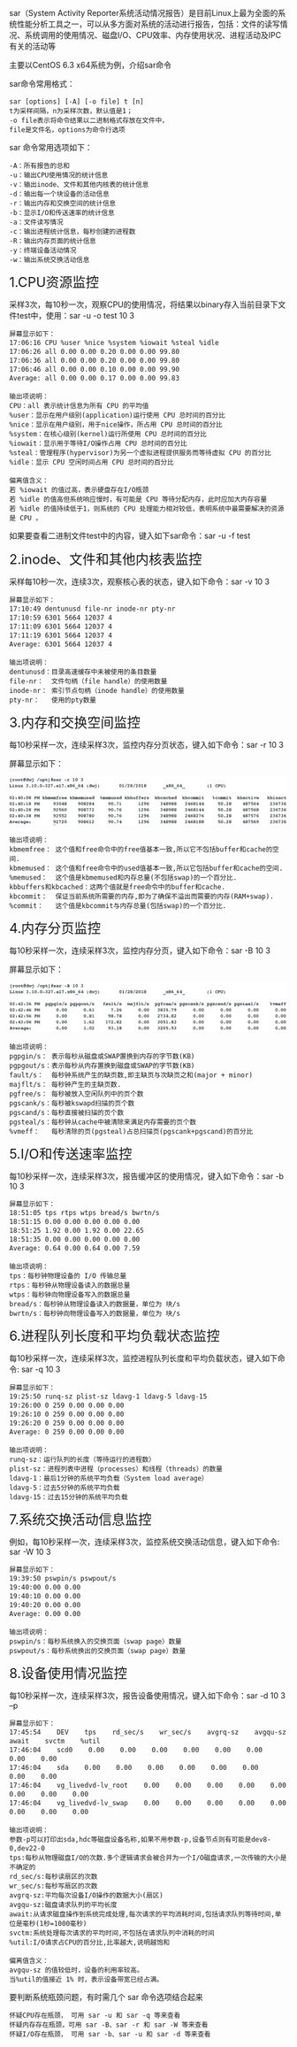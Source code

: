 sar（System Activity Reporter系统活动情况报告）是目前Linux上最为全面的系统性能分析工具之一，可以从多方面对系统的活动进行报告，包括：文件的读写情况、系统调用的使用情况、磁盘I/O、CPU效率、内存使用状况、进程活动及IPC有关的活动等

主要以CentOS 6.3 x64系统为例，介绍sar命令

sar命令常用格式：
```
sar [options] [-A] [-o file] t [n]
t为采样间隔，n为采样次数，默认值是1；
-o file表示将命令结果以二进制格式存放在文件中，
file是文件名，options为命令行选项
```
sar 命令常用选项如下：
```
-A：所有报告的总和
-u：输出CPU使用情况的统计信息
-v：输出inode、文件和其他内核表的统计信息
-d：输出每一个块设备的活动信息
-r：输出内存和交换空间的统计信息
-b：显示I/O和传送速率的统计信息
-a：文件读写情况
-c：输出进程统计信息，每秒创建的进程数
-R：输出内存页面的统计信息
-y：终端设备活动情况
-w：输出系统交换活动信息
```

<font size=5>1.CPU资源监控</font>

采样3次，每10秒一次，观察CPU的使用情况，将结果以binary存入当前目录下文件test中，使用：sar -u -o test 10 3
```
屏幕显示如下：
17:06:16 CPU %user %nice %system %iowait %steal %idle
17:06:26 all 0.00 0.00 0.20 0.00 0.00 99.80
17:06:36 all 0.00 0.00 0.20 0.00 0.00 99.80
17:06:46 all 0.00 0.00 0.10 0.00 0.00 99.90
Average: all 0.00 0.00 0.17 0.00 0.00 99.83

输出项说明：
CPU：all 表示统计信息为所有 CPU 的平均值
%user：显示在用户级别(application)运行使用 CPU 总时间的百分比
%nice：显示在用户级别，用于nice操作，所占用 CPU 总时间的百分比
%system：在核心级别(kernel)运行所使用 CPU 总时间的百分比
%iowait：显示用于等待I/O操作占用 CPU 总时间的百分比
%steal：管理程序(hypervisor)为另一个虚拟进程提供服务而等待虚拟 CPU 的百分比
%idle：显示 CPU 空闲时间占用 CPU 总时间的百分比

偏离值含义：
若 %iowait 的值过高，表示硬盘存在I/O瓶颈
若 %idle 的值高但系统响应慢时，有可能是 CPU 等待分配内存，此时应加大内存容量
若 %idle 的值持续低于1，则系统的 CPU 处理能力相对较低，表明系统中最需要解决的资源是 CPU 。
```
如果要查看二进制文件test中的内容，键入如下sar命令：sar -u -f test

<font size=5>2.inode、文件和其他内核表监控</font>

采样每10秒一次，连续3次，观察核心表的状态，键入如下命令：sar -v 10 3
```
屏幕显示如下：
17:10:49 dentunusd file-nr inode-nr pty-nr
17:10:59 6301 5664 12037 4
17:11:09 6301 5664 12037 4
17:11:19 6301 5664 12037 4
Average: 6301 5664 12037 4

输出项说明：
dentunusd：目录高速缓存中未被使用的条目数量
file-nr：  文件句柄（file handle）的使用数量
inode-nr： 索引节点句柄（inode handle）的使用数量
pty-nr：   使用的pty数量
```

<font size=5>3.内存和交换空间监控</font>

每10秒采样一次，连续采样3次，监控内存分页状态，键入如下命令：sar -r 10 3

屏幕显示如下：

![image](https://github.com/dwjlw1314/DWJ-PROJECT/raw/master/PictureSource/4.14.1.png)
```
输出项说明：
kbmemfree： 这个值和free命令中的free值基本一致,所以它不包括buffer和cache的空间.
kbmemused： 这个值和free命令中的used值基本一致,所以它包括buffer和cache的空间.
%memused：  这个值是kbmemused和内存总量(不包括swap)的一个百分比.
kbbuffers和kbcached：这两个值就是free命令中的buffer和cache.
kbcommit：  保证当前系统所需要的内存,即为了确保不溢出而需要的内存(RAM+swap).
%commit：   这个值是kbcommit与内存总量(包括swap)的一个百分比.
```

<font size=5>4.内存分页监控</font>

每10秒采样一次，连续采样3次，监控内存分页，键入如下命令：sar -B 10 3

屏幕显示如下：

![image](https://github.com/dwjlw1314/DWJ-PROJECT/raw/master/PictureSource/4.14.2.png)
```
输出项说明：
pgpgin/s： 表示每秒从磁盘或SWAP置换到内存的字节数(KB)
pgpgout/s：表示每秒从内存置换到磁盘或SWAP的字节数(KB)
fault/s：  每秒钟系统产生的缺页数,即主缺页与次缺页之和(major + minor)
majflt/s： 每秒钟产生的主缺页数.
pgfree/s： 每秒被放入空闲队列中的页个数
pgscank/s：每秒被kswapd扫描的页个数
pgscand/s：每秒直接被扫描的页个数
pgsteal/s：每秒钟从cache中被清除来满足内存需要的页个数
%vmeff：   每秒清除的页(pgsteal)占总扫描页(pgscank+pgscand)的百分比
```

<font size=5>5.I/O和传送速率监控</font>

每10秒采样一次，连续采样3次，报告缓冲区的使用情况，键入如下命令：sar -b 10 3
```
屏幕显示如下：
18:51:05 tps rtps wtps bread/s bwrtn/s
18:51:15 0.00 0.00 0.00 0.00 0.00
18:51:25 1.92 0.00 1.92 0.00 22.65
18:51:35 0.00 0.00 0.00 0.00 0.00
Average: 0.64 0.00 0.64 0.00 7.59

输出项说明：
tps：每秒钟物理设备的 I/O 传输总量
rtps：每秒钟从物理设备读入的数据总量
wtps：每秒钟向物理设备写入的数据总量
bread/s：每秒钟从物理设备读入的数据量，单位为 块/s
bwrtn/s：每秒钟向物理设备写入的数据量，单位为 块/s
```

<font size=5>6.进程队列长度和平均负载状态监控</font>

每10秒采样一次，连续采样3次，监控进程队列长度和平均负载状态，键入如下命令: sar -q 10 3
```
屏幕显示如下：
19:25:50 runq-sz plist-sz ldavg-1 ldavg-5 ldavg-15
19:26:00 0 259 0.00 0.00 0.00
19:26:10 0 259 0.00 0.00 0.00
19:26:20 0 259 0.00 0.00 0.00
Average: 0 259 0.00 0.00 0.00

输出项说明：
runq-sz：运行队列的长度（等待运行的进程数）
plist-sz：进程列表中进程（processes）和线程（threads）的数量
ldavg-1：最后1分钟的系统平均负载（System load average）
ldavg-5：过去5分钟的系统平均负载
ldavg-15：过去15分钟的系统平均负载
```

<font size=5>7.系统交换活动信息监控</font>

例如，每10秒采样一次，连续采样3次，监控系统交换活动信息，键入如下命令: sar -W 10 3
```
屏幕显示如下：
19:39:50 pswpin/s pswpout/s
19:40:00 0.00 0.00
19:40:10 0.00 0.00
19:40:20 0.00 0.00
Average: 0.00 0.00

输出项说明：
pswpin/s：每秒系统换入的交换页面（swap page）数量
pswpout/s：每秒系统换出的交换页面（swap page）数量
```

<font size=5>8.设备使用情况监控</font>

每10秒采样一次，连续采样3次，报告设备使用情况，键入如下命令：sar -d 10 3 –p
```
屏幕显示如下：
17:45:54    DEV    tps    rd_sec/s    wr_sec/s    avgrq-sz    avgqu-sz    await    svctm    %util
17:46:04    scd0    0.00    0.00    0.00    0.00    0.00    0.00    0.00    0.00
17:46:04    sda    0.00    0.00    0.00    0.00    0.00    0.00    0.00    0.00
17:46:04    vg_livedvd-lv_root    0.00    0.00    0.00    0.00    0.00    0.00    0.00    0.00
17:46:04    vg_livedvd-lv_swap    0.00    0.00    0.00    0.00    0.00    0.00    0.00    0.00

输出项说明：
参数-p可以打印出sda,hdc等磁盘设备名称,如果不用参数-p,设备节点则有可能是dev8-0,dev22-0
tps:每秒从物理磁盘I/O的次数.多个逻辑请求会被合并为一个I/O磁盘请求,一次传输的大小是不确定的
rd_sec/s:每秒读扇区的次数
wr_sec/s:每秒写扇区的次数
avgrq-sz:平均每次设备I/O操作的数据大小(扇区)
avgqu-sz:磁盘请求队列的平均长度
await:从请求磁盘操作到系统完成处理,每次请求的平均消耗时间,包括请求队列等待时间,单位是毫秒(1秒=1000毫秒)
svctm:系统处理每次请求的平均时间,不包括在请求队列中消耗的时间
%util:I/O请求占CPU的百分比,比率越大,说明越饱和

偏离值含义：
avgqu-sz 的值较低时，设备的利用率较高。
当%util的值接近 1% 时，表示设备带宽已经占满。
```
要判断系统瓶颈问题，有时需几个 sar 命令选项结合起来
```
怀疑CPU存在瓶颈， 可用 sar -u 和 sar -q 等来查看
怀疑内存存在瓶颈，可用 sar -B、sar -r 和 sar -W 等来查看
怀疑I/O存在瓶颈， 可用 sar -b、sar -u 和 sar -d 等来查看
```
